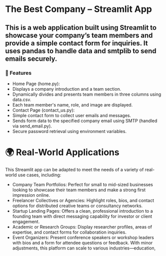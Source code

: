 # The Best Company – Streamlit App
## This is a web application built using Streamlit to showcase your company’s team members and provide a simple contact form for inquiries. It uses pandas to handle data and smtplib to send emails securely.


### 🚀 Features
- Home Page (home.py):
- Displays a company introduction and a team section.
- Dynamically divides and presents team members in three columns using data.csv.
- Each team member's name, role, and image are displayed.
- Contact Page (contact_us.py):
- Simple contact form to collect user emails and messages.
- Sends form data to the specified company email using SMTP (handled via send_email.py).
- Secure password retrieval using environment variables.

# 🌍 Real-World Applications
This Streamlit app can be adapted to meet the needs of a variety of real-world use cases, including:
- Company Team Portfolios: Perfect for small to mid-sized businesses looking to showcase their team members and make a strong first impression online.
- Freelancer Collectives or Agencies: Highlight roles, bios, and contact options for distributed creative teams or consultancy networks.
- Startup Landing Pages: Offers a clean, professional introduction to a founding team with direct messaging capability for investor or client engagement.
- Academic or Research Groups: Display researcher profiles, areas of expertise, and contact forms for collaboration inquiries.
- Event Organizers: Present conference speakers or workshop leaders with bios and a form for attendee questions or feedback.
With minor adjustments, this platform can scale to various industries—education, 
